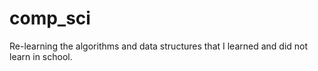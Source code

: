 # comp_sci

Re-learning the algorithms and data structures that I learned and did not learn in school.
